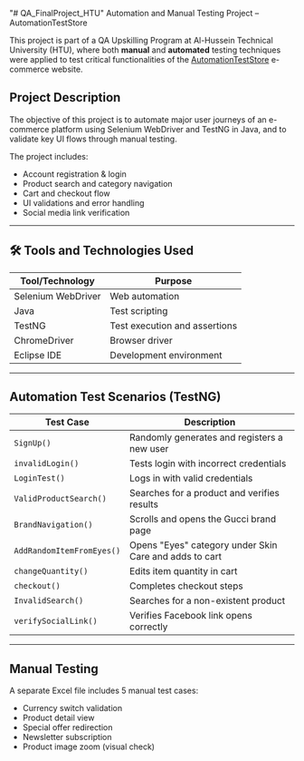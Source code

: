 "# QA_FinalProject_HTU" 
 Automation and Manual Testing Project – AutomationTestStore

This project is part of a QA Upskilling Program at Al-Hussein Technical University (HTU), where both **manual** and **automated** testing techniques were applied to test critical functionalities of the [AutomationTestStore](https://automationteststore.com/) e-commerce website.

##  Project Description

The objective of this project is to automate major user journeys of an e-commerce platform using Selenium WebDriver and TestNG in Java, and to validate key UI flows through manual testing.

The project includes:
- Account registration & login
- Product search and category navigation
- Cart and checkout flow
- UI validations and error handling
- Social media link verification

---

## 🛠 Tools and Technologies Used

| Tool/Technology     | Purpose                             |
|---------------------|-------------------------------------|
| Selenium WebDriver  | Web automation                      |
| Java                | Test scripting                      |
| TestNG              | Test execution and assertions       |
| ChromeDriver        | Browser driver                      |
| Eclipse IDE         | Development environment             |

---

##  Automation Test Scenarios (TestNG)

| Test Case                          | Description                                               |
|-----------------------------------|-----------------------------------------------------------|
| `SignUp()`                        | Randomly generates and registers a new user              |
| `invalidLogin()`                  | Tests login with incorrect credentials                   |
| `LoginTest()`                     | Logs in with valid credentials                           |
| `ValidProductSearch()`            | Searches for a product and verifies results              |
| `BrandNavigation()`              | Scrolls and opens the Gucci brand page                   |
| `AddRandomItemFromEyes()`        | Opens "Eyes" category under Skin Care and adds to cart   |
| `changeQuantity()`               | Edits item quantity in cart                              |
| `checkout()`                      | Completes checkout steps                                 |
| `InvalidSearch()`                | Searches for a non-existent product                      |
| `verifySocialLink()`             | Verifies Facebook link opens correctly                   |

---

##  Manual Testing

A separate Excel file includes 5 manual test cases:
- Currency switch validation
- Product detail view
- Special offer redirection
- Newsletter subscription
- Product image zoom (visual check)
